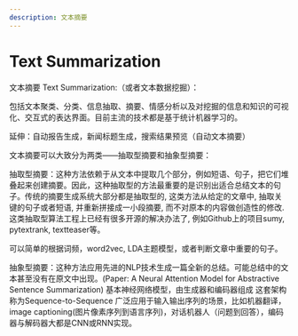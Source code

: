 ```yaml
---
description: 文本摘要
---
```


# Text Summarization

文本摘要 Text Summarization:（或者文本数据挖掘）：

包括文本聚类、分类、信息抽取、摘要、情感分析以及对挖掘的信息和知识的可视化、交互式的表达界面。目前主流的技术都是基于统计机器学习的。

延伸：自动报告生成，新闻标题生成，搜索结果预览（自动文本摘要）

文本摘要可以大致分为两类——抽取型摘要和抽象型摘要：

抽取型摘要：这种方法依赖于从文本中提取几个部分，例如短语、句子，把它们堆叠起来创建摘要。因此，这种抽取型的方法最重要的是识别出适合总结文本的句子。传统的摘要生成系统大部分都是抽取型的, 这类方法从给定的文章中, 抽取关键的句子或者短语, 并重新拼接成一小段摘要, 而不对原本的内容做创造性的修改. 这类抽取型算法工程上已经有很多开源的解决办法了, 例如Github上的项目sumy, pytextrank, textteaser等。

可以简单的根据词频，word2vec, LDA主题模型，或者判断文章中重要的句子。

抽象型摘要：这种方法应用先进的NLP技术生成一篇全新的总结。可能总结中的文本甚至没有在原文中出现。\(Paper: A Neural Attention Model for Abstractive Sentence Summarization\) 基本神经网络模型，由生成器和编码器组成 这套架构称为Sequence-to-Sequence 广泛应用于输入输出序列的场景，比如机器翻译，image captioning\(图片像素序列到语言序列\)，对话机器人（问题到回答），编码器与解码器大都是CNN或RNN实现。

